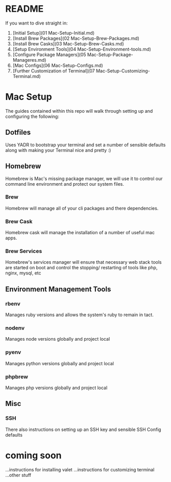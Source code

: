 # README

If you want to dive straight in:

1. [Initial Setup](01 Mac-Setup-Initial.md)
2. [Install Brew Packages](02 Mac-Setup-Brew-Packages.md)
3. [Install Brew Casks](03 Mac-Setup-Brew-Casks.md)
4. [Setup Environment Tools](04 Mac-Setup-Environment-tools.md)
5. [Configure Package Managers](05 Mac-Setup-Package-Manageres.md)
6. [Mac Configs](06 Mac-Setup-Configs.md)
7. [Further Customization of Terminal](07 Mac-Setup-Customizing-Terminal.md)

# Mac Setup
The guides contained within this repo will walk through setting up and configuring the following:

## Dotfiles

Uses YADR to bootstrap your terminal and set a number of sensible defaults along with making your Terminal nice and pretty :)

## Homebrew
Homebrew is Mac's missing package manager, we will use it to control our command line environment and protect our system files.

### Brew
Homebrew will manage all of your cli packages and there dependencies. 

### Brew Cask
Homebrew cask will manage the installation of a number of useful mac apps.

### Brew Services
Homebrew's services manager will ensure that necessary web stack tools are started on boot and control the stopping/ restarting of tools like php, nginx, mysql, etc


## Environment Management Tools

### rbenv

Manages ruby versions and allows the system's ruby to remain in tact.

### nodenv

Manages node versions globally and project local

### pyenv

Manages python versions globally and project local

### phpbrew

Manages php versions globally and project local

## Misc

### SSH
There also instructions on setting up an SSH key and sensible SSH Config defaults


# coming soon

...instructions for installing valet
...instructions for customizing terminal
...other stuff
